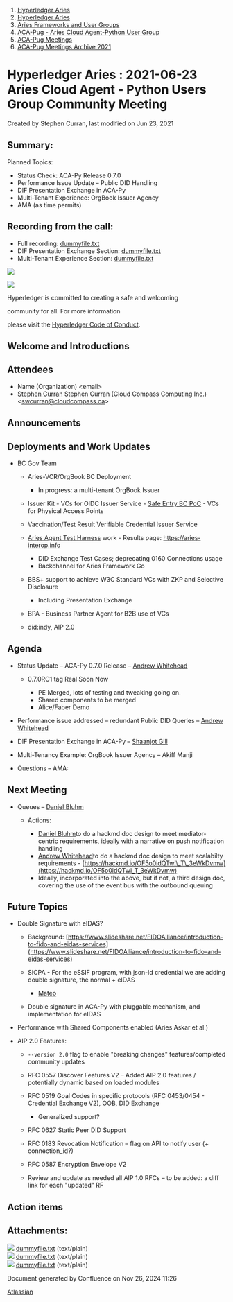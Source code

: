 1. [Hyperledger Aries](index.html)
2. [Hyperledger Aries](Hyperledger-Aries_18481154.html)
3. [Aries Frameworks and User Groups](Aries-Frameworks-and-User-Groups_18481290.html)
4. [ACA-Pug - Aries Cloud Agent-Python User Group](ACA-Pug---Aries-Cloud-Agent-Python-User-Group_18484248.html)
5. [ACA-Pug Meetings](ACA-Pug-Meetings_18484272.html)
6. [ACA-Pug Meetings Archive 2021](ACA-Pug-Meetings-Archive-2021_18514526.html)

# Hyperledger Aries : 2021-06-23 Aries Cloud Agent - Python Users Group Community Meeting

Created by Stephen Curran, last modified on Jun 23, 2021

## Summary:

Planned Topics:

- Status Check: ACA-Py Release 0.7.0
- Performance Issue Update – Public DID Handling
- DIF Presentation Exchange in ACA-Py
- Multi-Tenant Experience: OrgBook Issuer Agency
- AMA (as time permits)

## Recording from the call:

- Full recording: [dummyfile.txt](#)
- DIF Presentation Exchange Section: [dummyfile.txt](#)
- Multi-Tenant Experience Section: [dummyfile.txt](#)

![](https://wiki.hyperledger.org/download/attachments/29034696/Antitrustnotice.png?version=1&modificationDate=1581695654000&api=v2)

![](https://wiki.hyperledger.org/download/attachments/2392771/welcome.png?version=2&modificationDate=1572450107000&api=v2)

Hyperledger is committed to creating a safe and welcoming

community for all. For more information

please visit the [Hyperledger Code of Conduct](https://lf-hyperledger.atlassian.net/wiki/display/HYP/Hyperledger+Code+of+Conduct).

## Welcome and Introductions

## Attendees

- Name (Organization) &lt;email&gt;
- [Stephen Curran](https://lf-hyperledger.atlassian.net/wiki/people/557058:d676f135-ecd6-465b-b7eb-f87976bf4569?ref=confluence) Stephen Curran (Cloud Compass Computing Inc.) &lt;swcurran@cloudcompass.ca&gt;

## Announcements

## Deployments and Work Updates

- BC Gov Team
  
  - Aries-VCR/OrgBook BC Deployment
    
    - In progress: a multi-tenant OrgBook Issuer
  - Issuer Kit - VCs for OIDC Issuer Service - [Safe Entry BC PoC](https://vonx.io/safeentry) - VCs for Physical Access Points
  - Vaccination/Test Result Verifiable Credential Issuer Service
  - [Aries Agent Test Harness](https://github.com/bcgov/aries-agent-test-harness) work - Results page: https://aries-interop.info
    
    - DID Exchange Test Cases; deprecating 0160 Connections usage
    - Backchannel for Aries Framework Go
  - BBS+ support to achieve W3C Standard VCs with ZKP and Selective Disclosure
    
    - Including Presentation Exchange
  - BPA - Business Partner Agent for B2B use of VCs
  - did:indy, AIP 2.0

## Agenda

- Status Update – ACA-Py 0.7.0 Release – [Andrew Whitehead](https://lf-hyperledger.atlassian.net/wiki/people/557058:03322b63-53ed-4272-9c4a-a256b19c7098?ref=confluence)
  
  - 0.7.0RC1 tag Real Soon Now
    
    - PE Merged, lots of testing and tweaking going on.
    - Shared components to be merged
    - Alice/Faber Demo
- Performance issue addressed – redundant Public DID Queries – [Andrew Whitehead](https://lf-hyperledger.atlassian.net/wiki/people/557058:03322b63-53ed-4272-9c4a-a256b19c7098?ref=confluence)
- DIF Presentation Exchange in ACA-Py – [Shaanjot Gill](https://lf-hyperledger.atlassian.net/wiki/people/712020:ef425cae-d196-44a6-b7e8-c21e4470d0d3?ref=confluence)
- Multi-Tenancy Example: OrgBook Issuer Agency – Akiff Manji
- Questions – AMA:

## Next Meeting

- Queues – [Daniel Bluhm](https://lf-hyperledger.atlassian.net/wiki/people/712020:c322d585-d6d2-4479-a990-b91fac45db1c?ref=confluence)
  
  - Actions:
    
    - [Daniel Bluhm](https://lf-hyperledger.atlassian.net/wiki/people/712020:c322d585-d6d2-4479-a990-b91fac45db1c?ref=confluence)to do a hackmd doc design to meet mediator-centric requirements, ideally with a narrative on push notification handling
    - [Andrew Whitehead](https://lf-hyperledger.atlassian.net/wiki/people/557058:03322b63-53ed-4272-9c4a-a256b19c7098?ref=confluence)to do a hackmd doc design to meet scalabilty requirements - [https://hackmd.io/OF5o0idQTwi\_T\_3eWkDvmw](https://hackmd.io/OF5o0idQTwi_T_3eWkDvmw)
    - Ideally, incorporated into the above, but if not, a third design doc, covering the use of the event bus with the outbound queuing

## Future Topics

- Double Signature with eIDAS?
  
  - Background: [https://www.slideshare.net/FIDOAlliance/introduction-to-fido-and-eidas-services](https://www.slideshare.net/FIDOAlliance/introduction-to-fido-and-eidas-services)
  - SICPA - For the eSSIF program, with json-ld credential we are adding double signature, the normal + eIDAS
    
    - [Mateo](https://lf-hyperledger.atlassian.net/wiki/people/557058:46dd489d-ef95-4225-b625-9e0bf11b4704?ref=confluence)
  - Double signature in ACA-Py with pluggable mechanism, and implementation for eIDAS
- Performance with Shared Components enabled (Aries Askar et al.)
- AIP 2.0 Features:
  
  - `--version 2.0` flag to enable "breaking changes" features/completed community updates
  - RFC 0557 Discover Features V2 – Added AIP 2.0 features / potentially dynamic based on loaded modules
  - RFC 0519 Goal Codes in specific protocols (RFC 0453/0454 - Credential Exchange V2), OOB, DID Exchange
    
    - Generalized support?
  - RFC 0627 Static Peer DID Support
  - RFC 0183 Revocation Notification – flag on API to notify user (+ connection\_id?)
  - RFC 0587 Encryption Envelope V2
  - Review and update as needed all AIP 1.0 RFCs – to be added: a diff link for each "updated" RF

## Action items

## Attachments:

![](images/icons/bullet_blue.gif) [dummyfile.txt](attachments/18492792/18515304.txt) (text/plain)  
![](images/icons/bullet_blue.gif) [dummyfile.txt](attachments/18492792/18515305.txt) (text/plain)  
![](images/icons/bullet_blue.gif) [dummyfile.txt](attachments/18492792/18515306.txt) (text/plain)

Document generated by Confluence on Nov 26, 2024 11:26

[Atlassian](http://www.atlassian.com/)
